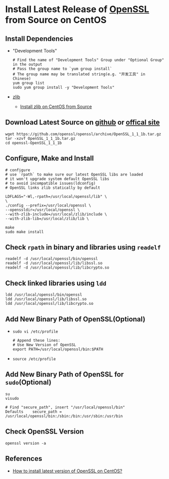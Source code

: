# Install Latest Release of [OpenSSL](https://www.openssl.org/) from Source on CentOS

## Install Dependencies
* "Development Tools"

      # Find the name of "Development Tools" Group under "Optional Group" in the output
      # Pass the group name to `yum group install`
      # The group name may be translated string(e.g. "开发工具" in Chinese)
      yum group list
      sudo yum group install -y "Development Tools"

* [zlib](https://www.zlib.net/)
   * [Install zlib on CentOS from Source](https://github.com/northbright/Notes/blob/master/zlib/install-zlib-on-centos-from-source.md) 

## Download Latest Source on [github](https://github.com/openssl/openssl/releases) or [offical site](https://www.openssl.org/source/)

    wget https://github.com/openssl/openssl/archive/OpenSSL_1_1_1b.tar.gz
    tar -xzvf OpenSSL_1_1_1b.tar.gz
    cd openssl-OpenSSL_1_1_1b
            
## Configure, Make and Install
```
# configure
# use `rpath` to make sure our latest OpenSSL libs are loaded
# it won't upgrade system default OpenSSL libs 
# to avoid incompatible issues(ldconfig)
# OpenSSL links zlib statically by default

LDFLAGS="-Wl,-rpath=/usr/local/openssl/lib" \
\
./config --prefix=/usr/local/openssl \
--openssldir=/usr/local/openssl \
--with-zlib-include=/usr/local/zlib/include \
--with-zlib-lib=/usr/local/zlib/lib \

make
sudo make install
```

## Check `rpath` in binary and libraries using `readelf`
```
readelf -d /usr/local/openssl/bin/openssl
readelf -d /usr/local/openssl/lib/libssl.so
readelf -d /usr/local/openssl/lib/libcrypto.so
```

## Check linked libraries using `ldd`
```
ldd /usr/local/openssl/bin/openssl
ldd /usr/local/openssl/lib/libssl.so
ldd /usr/local/openssl/lib/libcrypto.so
```

## Add New Binary Path of OpenSSL(Optional)
* `sudo vi /etc/profile`

      # Append these lines:
      # Use New Version of OpenSSL
      export PATH=/usr/local/openssl/bin:$PATH

* `source /etc/profile`

## Add New Binary Path of OpenSSL for `sudo`(Optional)
```
su
visudo

# Find "secure_path", insert "/usr/local/openssl/bin"
Defaults    secure_path = /usr/local/openssl/bin:/sbin:/bin:/usr/sbin:/usr/bin
```
        
## Check OpenSSL Version
   
    openssl version -a

## References
* [How to install latest version of OpenSSL on CentOS?](https://blacksaildivision.com/how-to-install-openssl-on-centos)
